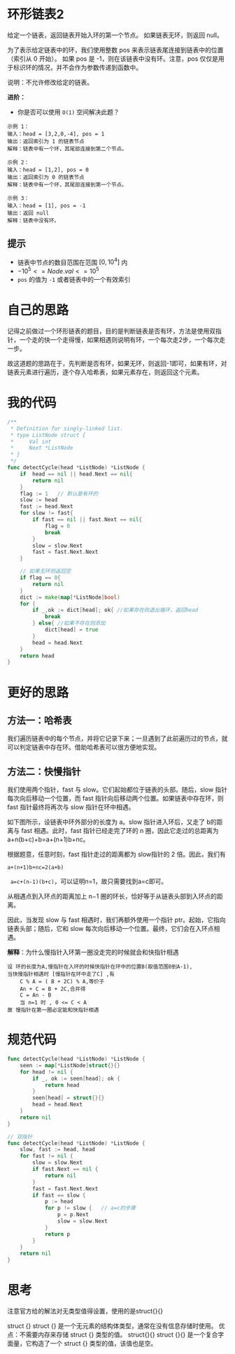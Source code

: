 # 环形链表2

给定一个链表，返回链表开始入环的第一个节点。 如果链表无环，则返回 null。

为了表示给定链表中的环，我们使用整数 pos 来表示链表尾连接到链表中的位置（索引从 0 开始）。 如果 pos 是 -1，则在该链表中没有环。注意，pos 仅仅是用于标识环的情况，并不会作为参数传递到函数中。

说明：不允许修改给定的链表。

**进阶：**

- 你是否可以使用 `O(1)` 空间解决此题？

```
示例 1：
输入：head = [3,2,0,-4], pos = 1
输出：返回索引为 1 的链表节点
解释：链表中有一个环，其尾部连接到第二个节点。

示例 2：
输入：head = [1,2], pos = 0
输出：返回索引为 0 的链表节点
解释：链表中有一个环，其尾部连接到第一个节点。

示例 3：
输入：head = [1], pos = -1
输出：返回 null
解释：链表中没有环。
```

## 提示

- 链表中节点的数目范围在范围 $[0, 10^4]$ 内
- $-10^5 <= Node.val <= 10^5$
- `pos` 的值为 `-1` 或者链表中的一个有效索引

# 自己的思路

记得之前做过一个环形链表的题目，目的是判断链表是否有环，方法是使用双指针，一个走的快一个走得慢，如果相遇则说明有环，一个每次走2步，一个每次走一步。

故这道题的思路在于，先判断是否有环，如果无环，则返回-1即可，如果有环，对链表元素进行遍历，逐个存入哈希表，如果元素存在，则返回这个元素。

# 我的代码

```go
/**
 * Definition for singly-linked list.
 * type ListNode struct {
 *     Val int
 *     Next *ListNode
 * }
 */
func detectCycle(head *ListNode) *ListNode {
    if  head == nil || head.Next == nil{
        return nil
    }
    flag := 1   // 默认是有环的
    slow := head
    fast := head.Next
    for slow != fast{
        if fast == nil || fast.Next == nil{
            flag = 0
            break
        }
        slow = slow.Next
        fast = fast.Next.Next
    }

    // 如果无环则返回空
    if flag == 0{
        return nil
    } 
    dict := make(map[*ListNode]bool)
    for {
        if _,ok := dict[head]; ok{ //如果存在则退出循环，返回head
            break
        } else{ //如果不存在则添加
            dict[head] = true
        }
        head = head.Next
    }
    return head
}
```

# 更好的思路

## 方法一：哈希表

我们遍历链表中的每个节点，并将它记录下来；一旦遇到了此前遍历过的节点，就可以判定链表中存在环。借助哈希表可以很方便地实现。

## 方法二：快慢指针

我们使用两个指针，fast 与 slow。它们起始都位于链表的头部。随后，slow 指针每次向后移动一个位置，而 fast 指针向后移动两个位置。如果链表中存在环，则 fast 指针最终将再次与 slow 指针在环中相遇。

如下图所示，设链表中环外部分的长度为 a。slow 指针进入环后，又走了 b的距离与 fast 相遇。此时，fast 指针已经走完了环的 n 圈，因此它走过的总距离为 a+n(b+c)+b=a+(n+1)b+nc。

根据题意，任意时刻，fast 指针走过的距离都为 slow指针的 2 倍。因此，我们有

`a+(n+1)b+nc=2(a+b)`   

` a=c+(n-1)(b+c)`，可以证明n=1，故只需要找到a=c即可。

从相遇点到入环点的距离加上 n−1 圈的环长，恰好等于从链表头部到入环点的距离。

因此，当发现 slow 与 fast 相遇时，我们再额外使用一个指针 ptr。起始，它指向链表头部；随后，它和 slow 每次向后移动一个位置。最终，它们会在入环点相遇。



**解释**：为什么慢指针入环第一圈没走完的时候就会和快指针相遇

```dns
设 环的长度为A,慢指针在入环的时候快指针在环中的位置B(取值范围0到A-1),
当快慢指针相遇时 [慢指针在环中走了C] ,有
    C % A = ( B + 2C) % A,等价于 
    An + C = B + 2C,合并得
    C = An - B
    当 n=1 时 , 0 <= C < A
故 慢指针在第一圈必定能和快指针相遇
```

# 规范代码

```go
func detectCycle(head *ListNode) *ListNode {
    seen := map[*ListNode]struct{}{}
    for head != nil {
        if _, ok := seen[head]; ok {
            return head
        }
        seen[head] = struct{}{}
        head = head.Next
    }
    return nil
}

// 双指针
func detectCycle(head *ListNode) *ListNode {
    slow, fast := head, head
    for fast != nil {
        slow = slow.Next
        if fast.Next == nil {
            return nil
        }
        fast = fast.Next.Next
        if fast == slow {
            p := head
            for p != slow {   // a=c的步骤
                p = p.Next
                slow = slow.Next
            }
            return p
        }
    }
    return nil
}
```

# 思考

注意官方给的解法对无类型值得设置，使用的是struct{}{}

struct {}
struct {} 是一个无元素的结构体类型，通常在没有信息存储时使用。
优点：不需要内存来存储 struct {} 类型的值。
struct{}{}
struct {}{} 是一个复合字面量，它构造了一个 struct {} 类型的值，该值也是空。



